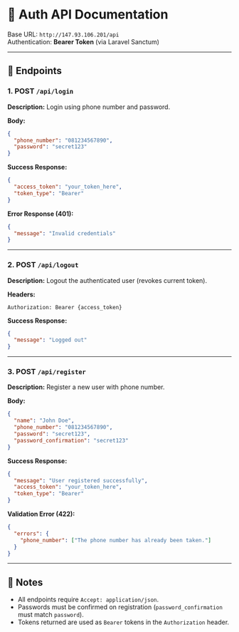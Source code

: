 # 🔐 Auth API Documentation

Base URL: `http://147.93.106.201/api`  
Authentication: **Bearer Token** (via Laravel Sanctum)

---

## 📄 Endpoints

### 1. **POST `/api/login`**

**Description:** Login using phone number and password.

**Body:**
```json
{
  "phone_number": "081234567890",
  "password": "secret123"
}
```

**Success Response:**
```json
{
  "access_token": "your_token_here",
  "token_type": "Bearer"
}
```

**Error Response (401):**
```json
{
  "message": "Invalid credentials"
}
```

---

### 2. **POST `/api/logout`**

**Description:** Logout the authenticated user (revokes current token).

**Headers:**
```
Authorization: Bearer {access_token}
```

**Success Response:**
```json
{
  "message": "Logged out"
}
```

---

### 3. **POST `/api/register`**

**Description:** Register a new user with phone number.

**Body:**
```json
{
  "name": "John Doe",
  "phone_number": "081234567890",
  "password": "secret123",
  "password_confirmation": "secret123"
}
```

**Success Response:**
```json
{
  "message": "User registered successfully",
  "access_token": "your_token_here",
  "token_type": "Bearer"
}
```

**Validation Error (422):**
```json
{
  "errors": {
    "phone_number": ["The phone number has already been taken."]
  }
}
```

---

## 🔁 Notes

- All endpoints require `Accept: application/json`.
- Passwords must be confirmed on registration (`password_confirmation` must match `password`).
- Tokens returned are used as `Bearer` tokens in the `Authorization` header.